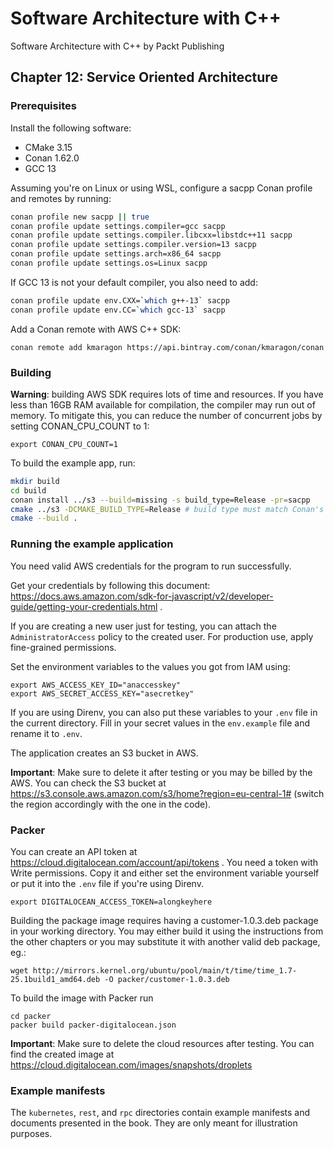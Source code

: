 # Software Architecture with C++
Software Architecture with C++ by Packt Publishing

## Chapter 12: Service Oriented Architecture

### Prerequisites

Install the following software:
- CMake 3.15
- Conan 1.62.0
- GCC 13

Assuming you're on Linux or using WSL, configure a sacpp Conan profile and remotes by running:

```bash
conan profile new sacpp || true
conan profile update settings.compiler=gcc sacpp
conan profile update settings.compiler.libcxx=libstdc++11 sacpp
conan profile update settings.compiler.version=13 sacpp
conan profile update settings.arch=x86_64 sacpp
conan profile update settings.os=Linux sacpp
```

If GCC 13 is not your default compiler, you also need to add:

```bash
conan profile update env.CXX=`which g++-13` sacpp
conan profile update env.CC=`which gcc-13` sacpp
```

Add a Conan remote with AWS C++ SDK:

```
conan remote add kmaragon https://api.bintray.com/conan/kmaragon/conan
```

### Building

**Warning**: building AWS SDK requires lots of time and resources. If you have
less than 16GB RAM available for compilation, the compiler may run out of
memory. To mitigate this, you can reduce the number of concurrent jobs by
setting CONAN_CPU_COUNT to 1:

```
export CONAN_CPU_COUNT=1
```

To build the example app, run:

```bash
mkdir build
cd build
conan install ../s3 --build=missing -s build_type=Release -pr=sacpp
cmake ../s3 -DCMAKE_BUILD_TYPE=Release # build type must match Conan's
cmake --build .
```

### Running the example application

You need valid AWS credentials for the program to run successfully.

Get your credentials by following this document:
https://docs.aws.amazon.com/sdk-for-javascript/v2/developer-guide/getting-your-credentials.html
.

If you are creating a new user just for testing, you can attach the
`AdministratorAccess` policy to the created user. For production use, apply
fine-grained permissions.

Set the environment variables to the values you got from IAM using:

```
export AWS_ACCESS_KEY_ID="anaccesskey"
export AWS_SECRET_ACCESS_KEY="asecretkey"
```

If you are using Direnv, you can also put these variables to your `.env` file in
the current directory. Fill in your secret values in the `env.example` file and
rename it to `.env`.

The application creates an S3 bucket in AWS.

**Important**: Make sure to delete it after
testing or you may be billed by the AWS. You can check the S3 bucket at
https://s3.console.aws.amazon.com/s3/home?region=eu-central-1# (switch the
region accordingly with the one in the code).

### Packer

You can create an API token at
https://cloud.digitalocean.com/account/api/tokens . You need a token with Write
permissions. Copy it and either set the environment variable yourself or put it
into the `.env` file if you're using Direnv.

```
export DIGITALOCEAN_ACCESS_TOKEN=alongkeyhere
```

Building the package image requires having a customer-1.0.3.deb package in your
working directory. You may either build it using the instructions from the other
chapters or you may substitute it with another valid deb package, eg.:

```
wget http://mirrors.kernel.org/ubuntu/pool/main/t/time/time_1.7-25.1build1_amd64.deb -O packer/customer-1.0.3.deb
```

To build the image with Packer run

```
cd packer
packer build packer-digitalocean.json
```

**Important**: Make sure to delete the cloud resources after testing. You can
find the created image at https://cloud.digitalocean.com/images/snapshots/droplets

### Example manifests

The `kubernetes`, `rest`, and `rpc` directories contain example manifests and
documents presented in the book. They are only meant for illustration purposes.

